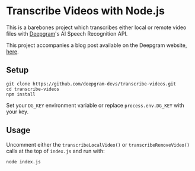 # Transcribe Videos with Node.js

This is a barebones project which transcribes either local or remote video files with [Deepgram](http://deepgram.com)'s AI Speech Recognition API.

This project accompanies a blog post available on the Deepgram website, [here](https://deepgram.com/learn/transcribe-videos-nodejs).

## Setup

```
git clone https://github.com/deepgram-devs/transcribe-videos.git
cd transcribe-videos
npm install
```

Set your `DG_KEY` environment variable or replace `process.env.DG_KEY` with your key.

## Usage

Uncomment either the `transcribeLocalVideo()` or `transcribeRemoveVideo()` calls at the top of `index.js` and run with:

```
node index.js
```

